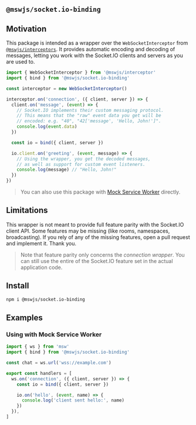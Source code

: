 ## `@mswjs/socket.io-binding`

## Motivation

This package is intended as a wrapper over the `WebSocketInterceptor` from [`@mswjs/interceptors`](https://github.com/mswjs/interceptors). It provides automatic encoding and decoding of messages, letting you work with the Socket.IO clients and servers as you are used to.

```js
import { WebSocketInterceptor } from '@mswjs/interceptor'
import { bind } from '@mswjs/socket.io-binding'

const interceptor = new WebSocketInterceptor()

interceptor.on('connection', ({ client, server }) => {
  client.on('message', (event) => {
    // Socket.IO implements their custom messaging protocol.
    // This means that the "raw" event data you get will be
    // encoded: e.g. "40", "42['message', 'Hello, John!']".
    console.log(event.data)
  })

  const io = bind({ client, server })

  io.client.on('greeting', (event, message) => {
    // Using the wrapper, you get the decoded messages,
    // as well as support for custom event listeners.
    console.log(message) // "Hello, John!"
  })
})
```

> You can also use this package with [Mock Service Worker](https://github.com/mswjs/msw) directly.

## Limitations

This wrapper is not meant to provide full feature parity with the Socket.IO client API. Some features may be missing (like rooms, namespaces, broadcasting). If you rely of any of the missing features, open a pull request and implement it. Thank you.

> Note that feature parity only concerns the _connection wrapper_. You can still use the entire of the Socket.IO feature set in the actual application code.

## Install

```sh
npm i @mswjs/socket.io-binding
```

## Examples

### Using with Mock Service Worker

```js
import { ws } from 'msw'
import { bind } from '@mswjs/socket.io-binding'

const chat = ws.url('wss://example.com')

export const handlers = [
  ws.on('connection', ({ client, server }) => {
    const io = bind({ client, server })

    io.on('hello', (event, name) => {
      console.log('client sent hello:', name)
    })
  }),
]
```
